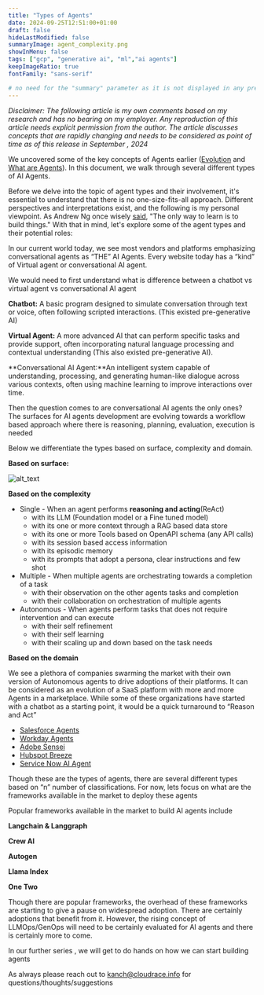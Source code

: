 ```yaml
---
title: "Types of Agents"
date: 2024-09-25T12:51:00+01:00
draft: false
hideLastModified: false
summaryImage: agent_complexity.png
showInMenu: false
tags: ["gcp", "generative ai", "ml","ai agents"]
keepImageRatio: true
fontFamily: "sans-serif"

# no need for the "summary" parameter as it is not displayed in any previews
---
```


_Disclaimer: The following article is my own comments based on my research and has no bearing on my employer. Any reproduction of this article needs explicit permission from the author. The article discusses concepts that are rapidly changing and needs to be considered as point of time as of this release in September , 2024_

We uncovered some of the key concepts of Agents earlier ([Evolution](https://cloudrace.info/generative-ai/ai-agents/) and [What are Agents](https://cloudrace.info/generative-ai/ai_agent_wth/)). In this document, we walk through several different types of AI Agents. 

Before we delve into the topic of agent types and their involvement, it's essential to understand that there is no one-size-fits-all approach. Different perspectives and interpretations exist, and the following is my personal viewpoint. As Andrew Ng once wisely [said](https://x.com/AndrewYNg/status/1801295202788983136), "The only way to learn is to build things." With that in mind, let's explore some of the agent types and their potential roles:

In our current world today, we see most vendors and platforms emphasizing conversational agents as “THE” AI Agents. Every website today has a “kind” of Virtual agent or conversational AI agent. 

We would need to first understand what is difference between a chatbot vs virtual agent vs conversational AI agent

**Chatbot:** A basic program designed to simulate conversation through text or voice, often following scripted interactions. (This existed pre-generative AI)

**Virtual Agent:** A more advanced AI that can perform specific tasks and provide support, often incorporating natural language processing and contextual understanding (This also existed pre-generative AI).

**Conversational AI Agent:**An intelligent system capable of understanding, processing, and generating human-like dialogue across various contexts, often using machine learning to improve interactions over time.

Then the question comes to are conversational AI agents the only ones? The surfaces for AI agents development are evolving towards a workflow based approach where there is reasoning, planning, evaluation, execution is needed

Below we differentiate the types based on surface, complexity and domain. 

**Based on surface:**

![alt_text](images/agent_complexity.png "Agent Complexity")


**Based on the complexity**


*   Single - When an agent performs **reasoning and acting**(ReAct)
    *   with  its LLM (Foundation model or a Fine tuned model)
    *    with its one or more context through a RAG based data store
    *   with its one or more Tools based on OpenAPI schema (any API calls)
    *   with its session based access information
    *   with its episodic memory
    *   with its prompts that adopt a persona, clear instructions and few shot
*   Multiple - When multiple agents are orchestrating towards a completion of a task
    *   with their observation on the other agents tasks and completion
    *   with their collaboration on orchestration of multiple agents
*   Autonomous - When agents perform tasks that does not require intervention and can execute 
    *   with their self refinement
    *   with their self learning
    *   with their scaling up and down based on the task needs

**Based on the domain**

We see a plethora of companies swarming the market with their own version of Autonomous agents to drive adoptions of their platforms. It can be considered as an evolution of a SaaS platform with more and more Agents in a marketplace. While some of these organizations have started with a chatbot as a starting point, it would be a quick turnaround to “Reason and Act”



*   [Salesforce Agents](https://www.salesforce.com/blog/ai-software-development/)
*   [Workday Agents](https://investor.workday.com/2024-09-17-Workday-Announces-New-AI-Agents-to-Transform-HR-and-Finance-Processes)
*   [Adobe Sensei](https://www.adobe.com/ai/overview.html)
*   [Hubspot Breeze](https://www.hubspot.com/products/artificial-intelligence)
*   [Service Now AI Agent](https://www.servicenow.com/products/ai-agents.html)

Though these are the types of agents, there are several different types based on “n” number of classifications. For now, lets focus on what are the frameworks available in the market to deploy these agents

Popular frameworks available in the market to build AI agents include 

**Langchain & Langgraph**

**Crew AI** 

**Autogen**  

**Llama Index**

**One Two**

Though there are popular frameworks, the overhead of these frameworks are starting to give a pause on widespread adoption. There are certainly adoptions that benefit from it. However, the rising concept of LLMOps/GenOps will need to be certainly evaluated for AI agents and there is certainly more to come. 

In our further series , we will get to do hands on how we can start building agents 

As always please reach out to [kanch@cloudrace.info](mailto:kanch@cloudrace.info) for questions/thoughts/suggestions
